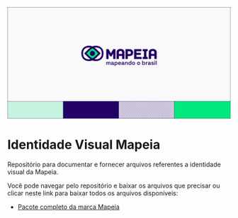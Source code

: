 ![Marca da Mapeia](https://github.com/mapeia/identidade-visual/raw/main/docs/Mapeia-Github-Capa.png)

# Identidade Visual Mapeia
Repositório para documentar e fornecer arquivos referentes a identidade visual da Mapeia.

Você pode navegar pelo repositório e baixar os arquivos que precisar ou clicar neste link para baixar todos os arquivos disponíveis:
- [Pacote completo da marca Mapeia](https://github.com/mapeia/identidade-visual/raw/main/marca/Mapeia-Marca-PacoteCompleto.zip)


